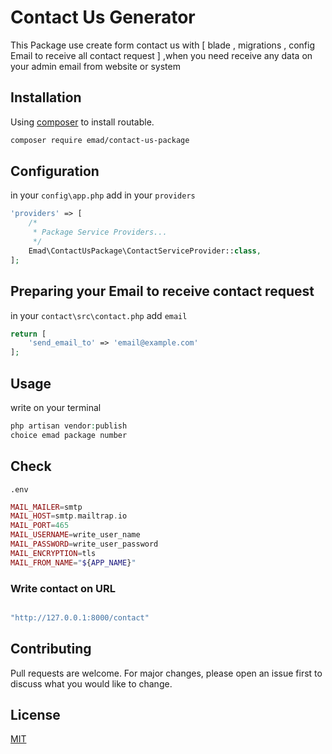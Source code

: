 # Contact Us Generator

This Package use create form contact us with [ blade , migrations , config Email to receive all contact request ] ,when you need receive any data on your admin email from website or system
## Installation

Using [composer](https://getcomposer.org/) to install routable.

```bash
composer require emad/contact-us-package
```
## Configuration
in your ```config\app.php```
add in your ```providers```
```php
'providers' => [
    /*
     * Package Service Providers...
     */
    Emad\ContactUsPackage\ContactServiceProvider::class,
];
```
## Preparing your Email to receive contact request
in your ```contact\src\contact.php```
add  ```email```
```php
return [
    'send_email_to' => 'email@example.com'
];
```

## Usage
write on your terminal 
```php
php artisan vendor:publish
choice emad package number
```

## Check
```.env```
```php
MAIL_MAILER=smtp
MAIL_HOST=smtp.mailtrap.io
MAIL_PORT=465
MAIL_USERNAME=write_user_name
MAIL_PASSWORD=write_user_password
MAIL_ENCRYPTION=tls
MAIL_FROM_NAME="${APP_NAME}"
```

### Write contact on URL
```php

"http://127.0.0.1:8000/contact"
```

## Contributing
Pull requests are welcome. For major changes, please open an issue first to discuss what you would like to change.


## License
[MIT](https://choosealicense.com/licenses/mit/)

